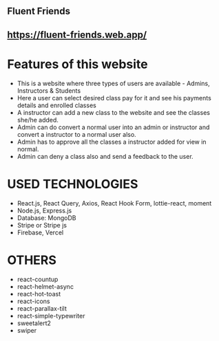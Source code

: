 ## Fluent Friends

## https://fluent-friends.web.app/

# Features of this website

- This is a website where three types of users are available - Admins, Instructors & Students
- Here a user can select desired class pay for it and see his payments details and enrolled classes
- A instructor can add a new class to the website and see the classes she/he added.
- Admin can do convert a normal user into an admin or instructor and convert a instructor to a normal user also.
- Admin has to approve all the classes a instructor added for view in normal.
- Admin can deny a class also and send a feedback to the user.

# USED TECHNOLOGIES

- React.js, React Query, Axios, React Hook Form, lottie-react, moment
- Node.js, Express.js
- Database: MongoDB
- Stripe or Stripe js
- Firebase, Vercel

# OTHERS

- react-countup
- react-helmet-async
- react-hot-toast
- react-icons
- react-parallax-tilt
- react-simple-typewriter
- sweetalert2
- swiper
